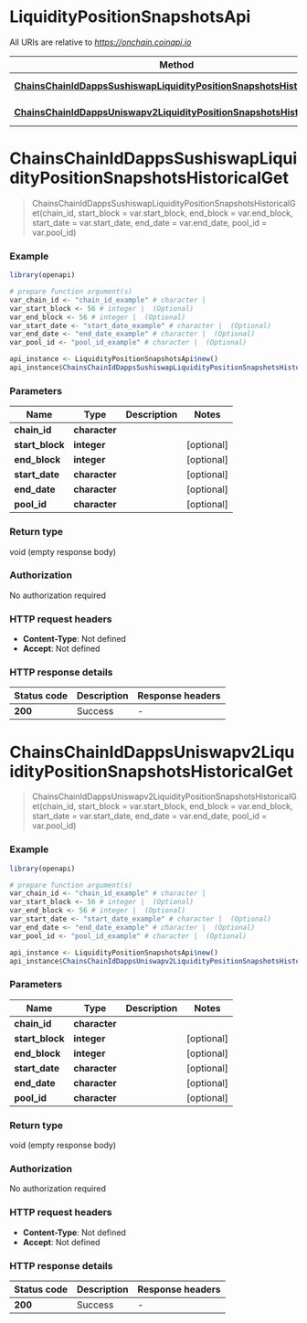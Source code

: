 # LiquidityPositionSnapshotsApi

All URIs are relative to *https://onchain.coinapi.io*

Method | HTTP request | Description
------------- | ------------- | -------------
[**ChainsChainIdDappsSushiswapLiquidityPositionSnapshotsHistoricalGet**](LiquidityPositionSnapshotsApi.md#ChainsChainIdDappsSushiswapLiquidityPositionSnapshotsHistoricalGet) | **GET** /chains/{chain_id}/dapps/sushiswap/liquidityPositionSnapshots/historical | 
[**ChainsChainIdDappsUniswapv2LiquidityPositionSnapshotsHistoricalGet**](LiquidityPositionSnapshotsApi.md#ChainsChainIdDappsUniswapv2LiquidityPositionSnapshotsHistoricalGet) | **GET** /chains/{chain_id}/dapps/uniswapv2/liquidityPositionSnapshots/historical | 


# **ChainsChainIdDappsSushiswapLiquidityPositionSnapshotsHistoricalGet**
> ChainsChainIdDappsSushiswapLiquidityPositionSnapshotsHistoricalGet(chain_id, start_block = var.start_block, end_block = var.end_block, start_date = var.start_date, end_date = var.end_date, pool_id = var.pool_id)



### Example
```R
library(openapi)

# prepare function argument(s)
var_chain_id <- "chain_id_example" # character | 
var_start_block <- 56 # integer |  (Optional)
var_end_block <- 56 # integer |  (Optional)
var_start_date <- "start_date_example" # character |  (Optional)
var_end_date <- "end_date_example" # character |  (Optional)
var_pool_id <- "pool_id_example" # character |  (Optional)

api_instance <- LiquidityPositionSnapshotsApi$new()
api_instance$ChainsChainIdDappsSushiswapLiquidityPositionSnapshotsHistoricalGet(var_chain_id, start_block = var_start_block, end_block = var_end_block, start_date = var_start_date, end_date = var_end_date, pool_id = var_pool_id)
```

### Parameters

Name | Type | Description  | Notes
------------- | ------------- | ------------- | -------------
 **chain_id** | **character**|  | 
 **start_block** | **integer**|  | [optional] 
 **end_block** | **integer**|  | [optional] 
 **start_date** | **character**|  | [optional] 
 **end_date** | **character**|  | [optional] 
 **pool_id** | **character**|  | [optional] 

### Return type

void (empty response body)

### Authorization

No authorization required

### HTTP request headers

 - **Content-Type**: Not defined
 - **Accept**: Not defined

### HTTP response details
| Status code | Description | Response headers |
|-------------|-------------|------------------|
| **200** | Success |  -  |

# **ChainsChainIdDappsUniswapv2LiquidityPositionSnapshotsHistoricalGet**
> ChainsChainIdDappsUniswapv2LiquidityPositionSnapshotsHistoricalGet(chain_id, start_block = var.start_block, end_block = var.end_block, start_date = var.start_date, end_date = var.end_date, pool_id = var.pool_id)



### Example
```R
library(openapi)

# prepare function argument(s)
var_chain_id <- "chain_id_example" # character | 
var_start_block <- 56 # integer |  (Optional)
var_end_block <- 56 # integer |  (Optional)
var_start_date <- "start_date_example" # character |  (Optional)
var_end_date <- "end_date_example" # character |  (Optional)
var_pool_id <- "pool_id_example" # character |  (Optional)

api_instance <- LiquidityPositionSnapshotsApi$new()
api_instance$ChainsChainIdDappsUniswapv2LiquidityPositionSnapshotsHistoricalGet(var_chain_id, start_block = var_start_block, end_block = var_end_block, start_date = var_start_date, end_date = var_end_date, pool_id = var_pool_id)
```

### Parameters

Name | Type | Description  | Notes
------------- | ------------- | ------------- | -------------
 **chain_id** | **character**|  | 
 **start_block** | **integer**|  | [optional] 
 **end_block** | **integer**|  | [optional] 
 **start_date** | **character**|  | [optional] 
 **end_date** | **character**|  | [optional] 
 **pool_id** | **character**|  | [optional] 

### Return type

void (empty response body)

### Authorization

No authorization required

### HTTP request headers

 - **Content-Type**: Not defined
 - **Accept**: Not defined

### HTTP response details
| Status code | Description | Response headers |
|-------------|-------------|------------------|
| **200** | Success |  -  |

